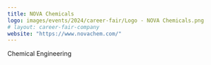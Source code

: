 ```yaml
---
title: NOVA Chemicals
logo: images/events/2024/career-fair/Logo - NOVA Chemicals.png
# layout: career-fair-company
website: "https://www.novachem.com/"
---
```


Chemical Engineering
